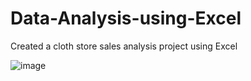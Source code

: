 # Data-Analysis-using-Excel
Created a cloth store sales analysis project using Excel 

![image](https://github.com/Yash-Akotkar/Data-Analysis-using-Excel/assets/81569760/35da491e-b241-479e-82a9-5abb30f94160)

